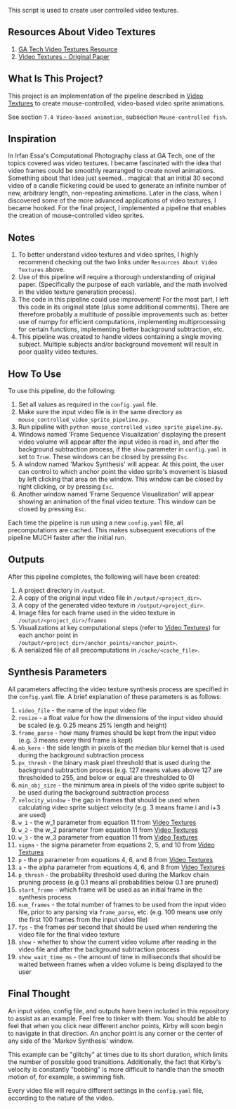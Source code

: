 This script is used to create user controlled video textures.

## Resources About Video Textures
1.  [GA Tech Video Textures Resource](https://www.cc.gatech.edu/cpl/projects/videotexture/SIGGRAPH2000/index.htm)
2.  [Video Textures - Original Paper](https://www.cc.gatech.edu/cpl/projects/videotexture/SIGGRAPH2000/videotex.pdf)

## What Is This Project?
This project is an implementation of the pipeline described in [Video Textures](https://www.cc.gatech.edu/cpl/projects/videotexture/SIGGRAPH2000/videotex.pdf) to create mouse-controlled, video-based video sprite animations.

See section `7.4 Video-based animation`, subsection `Mouse-controlled fish`.

## Inspiration
In Irfan Essa's Computational Photography class at GA Tech, one of the topics covered was video textures.  I became fascinated with the idea that video frames could be smoothly rearranged to create novel animations.  Something about that idea just seemed... magical: that an initial 30 second video of a candle flickering could be used to generate an infinite number of new, arbitrary length, non-repeating animations.  Later in the class, when I discovered some of the more advanced applications of video textures, I became hooked.  For the final project, I implemented a pipeline that enables the creation of mouse-controlled video sprites.

## Notes
1.  To better understand video textures and video sprites, I highly recommend checking out the two links under `Resources About Video Textures` above.  
2.  Use of this pipeline will require a thorough understanding of original paper.  (Specifically the purpose of each variable, and the math involved in the video texture generation process).
3.  The code in this pipeline could use improvement!  For the most part, I left this code in its original state (plus some additional comments).  There are therefore probably a multitude of possible improvements such as: better use of numpy for efficient computations, implementing multiprocessing for certain functions, implementing better background subtraction, etc.
4.  This pipeline was created to handle videos containing a single moving subject.  Multiple subjects and/or background movement will result in poor quality video textures.

## How To Use
To use this pipeline, do the following:
1.  Set all values as required in the `config.yaml` file.
2.  Make sure the input video file is in the same directory as `mouse_controlled_video_sprite_pipeline.py`.
3.  Run pipeline with `python mouse_controlled_video_sprite_pipeline.py`.
4.  Windows named 'Frame Sequence Visualization' displaying the present video volume will appear after the input video is read in, and after the background subtraction process, if the `show` parameter in `config.yaml` is set to `True`.  These windows can be closed by pressing `Esc`.
5.  A window named 'Markov Synthesis' will appear.  At this point, the user can control to which anchor point the video sprite's movement is biased by left clicking that area on the window.  This window can be closed by right clicking, or by pressing `Esc`.
6.  Another window named 'Frame Sequence Visualization' will appear showing an animation of the final video texture.  This window can be closed by pressing `Esc`.

Each time the pipeline is run using a new `config.yaml` file, all precomputations are cached.  This makes subsequent executions of the pipeline MUCH faster after the initial run.

## Outputs
After this pipeline completes, the following will have been created:
1.  A project directory in `/output`.
2.  A copy of the original input video file in `/output/<project_dir>`.
3.  A copy of the generated video texture in `/output/<project_dir>`.
4.  Image files for each frame used in the video texture in `/output/<project_dir>/frames`
5.  Visualizations at key computational steps (refer to [Video Textures](https://www.cc.gatech.edu/cpl/projects/videotexture/SIGGRAPH2000/videotex.pdf)) for each anchor point in `/output/<project_dir>/anchor_points/<anchor_point>`.
6.  A serialized file of all precomputations in `/cache/<cache_file>`.

## Synthesis Parameters
All parameters affecting the video texture synthesis process are specified in the `config.yaml` file.  A brief explanation of these parameters is as follows:
1.  `video_file` - the name of the input video file 
2.  `resize` - a float value for how the dimensions of the input video should be scaled (e.g. 0.25 means 25% length and height) 
3.  `frame_parse` - how many frames should be kept from the input video (e.g. 3 means every third frame is kept) 
4.  `mb_kern` - the side length in pixels of the median blur kernel that is used during the background subtraction process 
5.  `px_thresh` - the binary mask pixel threshold that is used during the background subtraction process (e.g. 127 means values above 127 are thresholded to 255, and below or equal are thresholded to 0) 
6.  `min_obj_size` - the minimum area in pixels of the video sprite subject to be used during the background subtraction process
7.  `velocity_window` - the gap in frames that should be used when calculating video sprite subject velocity (e.g. 3 means frame i and i+3 are used) 
8.  `w_1` - the w_1 parameter from equation 11 from [Video Textures](https://www.cc.gatech.edu/cpl/projects/videotexture/SIGGRAPH2000/videotex.pdf) 
9.  `w_2` - the w_2 parameter from equation 11 from [Video Textures](https://www.cc.gatech.edu/cpl/projects/videotexture/SIGGRAPH2000/videotex.pdf) 
10.  `w_3` - the w_3 parameter from equation 11 from [Video Textures](https://www.cc.gatech.edu/cpl/projects/videotexture/SIGGRAPH2000/videotex.pdf) 
11.  `sigma` - the sigma parameter from equations 2, 5, and 10 from [Video Textures](https://www.cc.gatech.edu/cpl/projects/videotexture/SIGGRAPH2000/videotex.pdf) 
12.  `p` - the p parameter from equations 4, 6, and 8 from [Video Textures](https://www.cc.gatech.edu/cpl/projects/videotexture/SIGGRAPH2000/videotex.pdf) 
13.  `a` - the alpha parameter from equations 4, 6, and 8 from [Video Textures](https://www.cc.gatech.edu/cpl/projects/videotexture/SIGGRAPH2000/videotex.pdf) 
14.  `p_thresh` - the probability threshold used during the Markov chain pruning process (e.g 0.1 means all probabilities below 0.1 are pruned) 
15.  `start_frame` - which frame will be used as an initial frame in the synthesis process 
16.  `num_frames` - the total number of frames to be used from the input video file, prior to any parsing via `frame_parse`, etc. (e.g. 100 means use only the first 100 frames from the input video file) 
17.  `fps` - the frames per second that should be used when rendering the video file for the final video texture 
18.  `show` - whether to show the current video volume after reading in the video file and after the background subtraction process
19.  `show_wait_time_ms` - the amount of time in milliseconds that should be waited between frames when a video volume is being displayed to the user

## Final Thought
An input video, config file, and outputs have been included in this repository to assist as an example.  Feel free to tinker with them.  You should be able to feel that when you click near different anchor points, Kirby will soon begin to navigate in that direction.  An anchor point is any corner or the center of any side of the 'Markov Synthesis' window.

This example can be "glitchy" at times due to its short duration, which limits the number of possible good transitions.  Additionally, the fact that Kirby's velocity is constantly "bobbing" is more difficult to handle than the smooth motion of, for example, a swimming fish.

Every video file will require different settings in the `config.yaml` file, according to the nature of the video.












